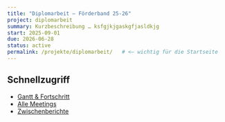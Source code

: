 ```yaml
---
title: "Diplomarbeit – Förderband 25-26"
project: diplomarbeit
summary: Kurzbeschreibung … ksfgjkjgaskgfjasldkjg
start: 2025-09-01
due: 2026-06-28
status: active
permalink: /projekte/diplomarbeit/   # <— wichtig für die Startseite
---
```


## Schnellzugriff
- [Gantt & Fortschritt](./gantt/)
- [Alle Meetings](./meetings/)
- [Zwischenberichte](./berichte/)
